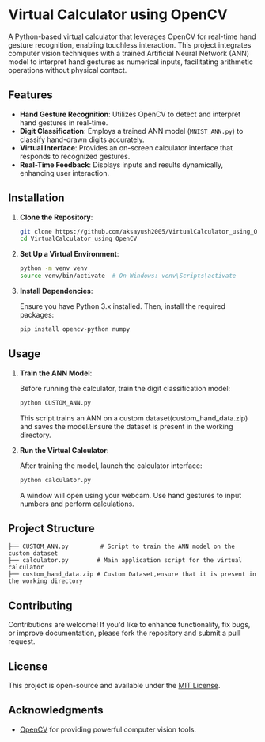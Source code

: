 # Virtual Calculator using OpenCV

A Python-based virtual calculator that leverages OpenCV for real-time hand gesture recognition, enabling touchless interaction. This project integrates computer vision techniques with a trained Artificial Neural Network (ANN) model to interpret hand gestures as numerical inputs, facilitating arithmetic operations without physical contact.

## Features

- **Hand Gesture Recognition**: Utilizes OpenCV to detect and interpret hand gestures in real-time.
- **Digit Classification**: Employs a trained ANN model (`MNIST_ANN.py`) to classify hand-drawn digits accurately.
- **Virtual Interface**: Provides an on-screen calculator interface that responds to recognized gestures.
- **Real-Time Feedback**: Displays inputs and results dynamically, enhancing user interaction.

## Installation

1. **Clone the Repository**:

   ```bash
   git clone https://github.com/aksayush2005/VirtualCalculator_using_OpenCV.git
   cd VirtualCalculator_using_OpenCV
   ```

2. **Set Up a Virtual Environment**:

   ```bash
   python -m venv venv
   source venv/bin/activate  # On Windows: venv\Scripts\activate
   ```

3. **Install Dependencies**:

   Ensure you have Python 3.x installed. Then, install the required packages:

   ```bash
   pip install opencv-python numpy
   ```

   

## Usage

1. **Train the ANN Model**:

   Before running the calculator, train the digit classification model:

   ```bash
   python CUSTOM_ANN.py
   ```

   This script trains an ANN on a custom dataset(custom_hand_data.zip) and saves the model.Ensure the dataset is present in the working directory.

2. **Run the Virtual Calculator**:

   After training the model, launch the calculator interface:

   ```bash
   python calculator.py
   ```

   A window will open using your webcam. Use hand gestures to input numbers and perform calculations.

## Project Structure

```
├── CUSTOM_ANN.py         # Script to train the ANN model on the custom dataset
├── calculator.py        # Main application script for the virtual calculator
├── custom_hand_data.zip # Custom Dataset,ensure that it is present in the working directory
```

## Contributing

Contributions are welcome! If you'd like to enhance functionality, fix bugs, or improve documentation, please fork the repository and submit a pull request.

## License

This project is open-source and available under the [MIT License](LICENSE).

## Acknowledgments

- [OpenCV](https://opencv.org/) for providing powerful computer vision tools.
